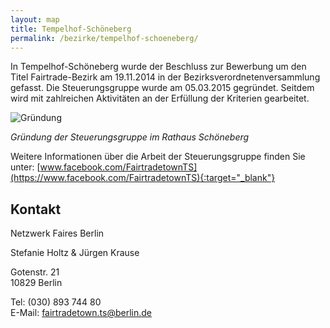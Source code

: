 ```yaml
---
layout: map
title: Tempelhof-Schöneberg
permalink: /bezirke/tempelhof-schoeneberg/
---
```


In Tempelhof-Schöneberg wurde der Beschluss zur Bewerbung um den Titel Fairtrade-Bezirk am 19.11.2014 in der Bezirksverordnetenversammlung gefasst. Die Steuerungsgruppe wurde am 05.03.2015 gegründet. Seitdem wird mit zahlreichen Aktivitäten an der Erfüllung der Kriterien gearbeitet.

![Gründung]({{site.baseurl}}/images/tempelhof-schoeneberg_gruendung.jpg)

_Gründung der Steuerungsgruppe im Rathaus Schöneberg_



Weitere Informationen über die Arbeit der Steuerungsgruppe finden Sie unter: [www.facebook.com/FairtradetownTS](https://www.facebook.com/FairtradetownTS){:target="_blank"}

## Kontakt
Netzwerk Faires Berlin

Stefanie Holtz & Jürgen Krause  

Gotenstr. 21  
10829 Berlin

Tel: (030) 893 744 80  
E-Mail: [fairtradetown.ts@berlin.de](mailto:fairtradetown.ts@berlin.de) 

